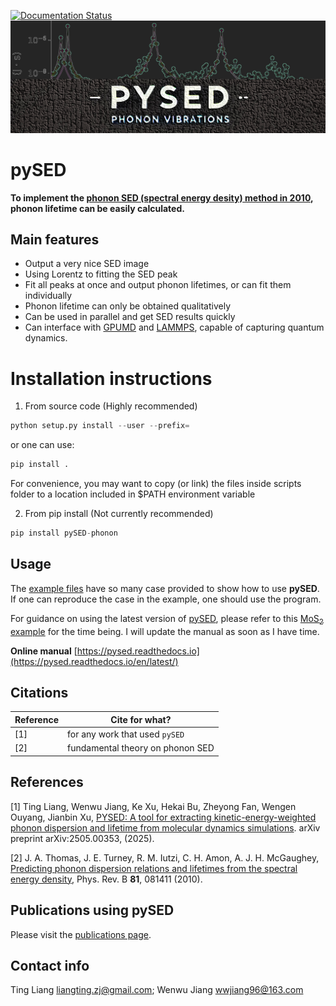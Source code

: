 [![Documentation Status](https://readthedocs.org/projects/pysed/badge/?version=latest)](https://pysed.readthedocs.io/en/latest/)
![pySED Logo](https://github.com/Tingliangstu/pySED/blob/main/docs/source/_static/logo.png)

# pySED

**To implement the [phonon SED (spectral energy desity) method in 2010](https://journals.aps.org/prb/abstract/10.1103/PhysRevB.81.081411), phonon lifetime can be easily calculated.** 

## Main features

- Output a very nice SED image 
- Using Lorentz to fitting the SED peak 
- Fit all peaks at once and output phonon lifetimes, or can fit them individually
- Phonon lifetime can only be obtained qualitatively
- Can be used in parallel and get SED results quickly
- Can interface with [GPUMD](https://github.com/brucefan1983/GPUMD?tab=readme-ov-file) and [LAMMPS](https://www.lammps.org/#gsc.tab=0), capable of capturing quantum dynamics.

# Installation instructions


1) From source code (Highly recommended)
```python
python setup.py install --user --prefix=
```
   or one can use:
```python
pip install .
```
For convenience, you may want to copy (or link) the files inside scripts
folder to a location included in $PATH environment variable

2) From pip install (Not currently recommended)

```python
pip install pySED-phonon
```

## Usage

The [example files](https://github.com/Tingliangstu/pySED/tree/main/example) have so many case provided to show how to use **pySED**. 
If one can reproduce the case in the example, one should use the program.

For guidance on using the latest version of [pySED](https://github.com/Tingliangstu/pySED/tree/main), please refer to this [MoS$_2$ example](https://github.com/Tingliangstu/pySED/tree/main/example/MoS2_gpumd) for the time being.
I will update the manual as soon as I have time.

**Online manual** [https://pysed.readthedocs.io](https://pysed.readthedocs.io/en/latest/)
	
## Citations

| Reference             | Cite for what?                    |
| --------------------- | --------------------------------- |
| [1]                   | for any work that used `pySED`    |
| [2]                   | fundamental theory on phonon SED |

## References

[1] Ting Liang, Wenwu Jiang, Ke Xu, Hekai Bu, Zheyong Fan, Wengen Ouyang, Jianbin Xu, [PYSED: A tool for extracting kinetic-energy-weighted phonon dispersion and lifetime from molecular dynamics simulations](https://arxiv.org/abs/2505.00353). arXiv preprint arXiv:2505.00353, (2025).

[2] J. A. Thomas, J. E. Turney, R. M. Iutzi, C. H. Amon, A. J. H. McGaughey, [Predicting phonon dispersion relations and lifetimes from the spectral energy density](https://journals.aps.org/prb/abstract/10.1103/PhysRevB.81.081411), Phys. Rev. B **81**, 081411 (2010).
	
## Publications using pySED

Please visit the [publications page](https://github.com/Tingliangstu/pySED/tree/main/publications).

## Contact info

Ting Liang
liangting.zj@gmail.com;
Wenwu Jiang
wwjiang96@163.com

